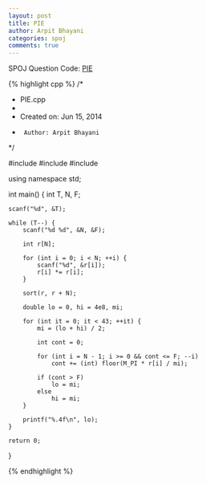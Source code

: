 ```yaml
---
layout: post
title: PIE
author: Arpit Bhayani
categories: spoj
comments: true
---
```


SPOJ Question Code: [PIE](http://www.spoj.com/problems/PIE/)

{% highlight cpp %}
/*
 * PIE.cpp
 *
 *  Created on: Jun 15, 2014
 *      Author: Arpit Bhayani
 */

#include <cstdio>
#include <cmath>
#include <algorithm>

using namespace std;

int main() {
	int T, N, F;

	scanf("%d", &T);

	while (T--) {
		scanf("%d %d", &N, &F);

		int r[N];

		for (int i = 0; i < N; ++i) {
			scanf("%d", &r[i]);
			r[i] *= r[i];
		}

		sort(r, r + N);

		double lo = 0, hi = 4e8, mi;

		for (int it = 0; it < 43; ++it) {
			mi = (lo + hi) / 2;

			int cont = 0;

			for (int i = N - 1; i >= 0 && cont <= F; --i)
				cont += (int) floor(M_PI * r[i] / mi);

			if (cont > F)
				lo = mi;
			else
				hi = mi;
		}

		printf("%.4f\n", lo);
	}

	return 0;
}

{% endhighlight %}